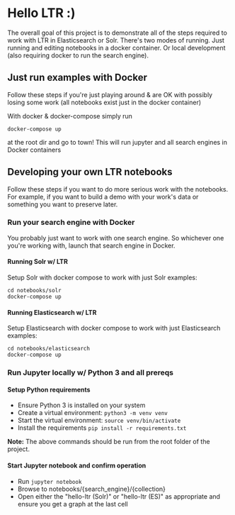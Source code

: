 # Hello LTR :)

The overall goal of this project is to demonstrate all of the steps required to work with LTR in Elasticsearch or Solr. There's two modes of running. Just running and editing notebooks in a docker container. Or local development (also requiring docker to run the search engine).

## Just run examples with Docker

Follow these steps if you're just playing around & are OK with possibly losing some work (all notebooks exist just in the docker container)

With docker & docker-compose simply run

```
docker-compose up
```

at the root dir and go to town! This will run jupyter and all search engines in Docker containers

## Developing your own LTR notebooks

Follow these steps if you want to do more serious work with the notebooks. For example, if you want to build a demo with your work's data or something you want to preserve later.

### Run your search engine with Docker

You probably just want to work with one search engine. So whichever one you're working with, launch that search engine in Docker.

#### Running Solr w/ LTR

Setup Solr with docker compose to work with just Solr examples:

```
cd notebooks/solr
docker-compose up
```

#### Running Elasticsearch w/ LTR

Setup Elasticsearch with docker compose to work with just Elasticsearch examples:

```
cd notebooks/elasticsearch
docker-compose up
```

### Run Jupyter locally w/ Python 3 and all prereqs

#### Setup Python requirements

- Ensure Python 3 is installed on your system
- Create a virtual environment: `python3 -m venv venv`
- Start the virtual environment: `source venv/bin/activate`
- Install the requirements `pip install -r requirements.txt`

__Note:__ The above commands should be run from the root folder of the project.

#### Start Jupyter notebook and confirm operation

- Run `jupyter notebook`
- Browse to notebooks/{search\_engine}/{collection} 
- Open either the "hello-ltr (Solr)" or "hello-ltr (ES)" as appropriate and ensure you get a graph at the last cell

